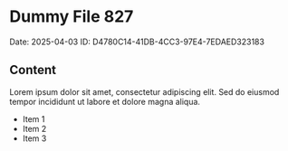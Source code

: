 # Dummy File 827

Date: 2025-04-03
ID: D4780C14-41DB-4CC3-97E4-7EDAED323183

## Content

Lorem ipsum dolor sit amet, consectetur adipiscing elit.
Sed do eiusmod tempor incididunt ut labore et dolore magna aliqua.

* Item 1
* Item 2
* Item 3

